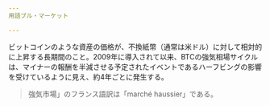 ```yaml
---
用語ブル・マーケット

---
```

ビットコインのような資産の価格が、不換紙幣（通常は米ドル）に対して相対的に上昇する長期間のこと。2009年に導入されて以来、BTCの強気相場サイクルは、マイナーの報酬を半減させる予定されたイベントであるハーフビングの影響を受けているように見え、約4年ごとに発生する。

> 強気市場」のフランス語訳は「marché haussier」である。